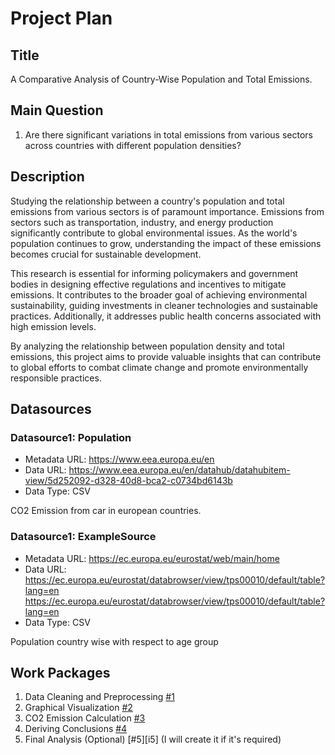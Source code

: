 # Project Plan

## Title
<!-- Give your project a short title. -->
A Comparative Analysis of Country-Wise Population and Total Emissions.

## Main Question

<!-- Think about one main question you want to answer based on the data. -->
1. Are there significant variations in total emissions from various sectors across countries with different population densities?

## Description

<!-- Describe your data science project in max. 200 words. Consider writing about why and how you attempt it. -->
Studying the relationship between a country's population and total emissions from various sectors is of paramount importance. Emissions from sectors such as transportation, industry, and energy production significantly contribute to global environmental issues. As the world's population continues to grow, understanding the impact of these emissions becomes crucial for sustainable development.

This research is essential for informing policymakers and government bodies in designing effective regulations and incentives to mitigate emissions. It contributes to the broader goal of achieving environmental sustainability, guiding investments in cleaner technologies and sustainable practices. Additionally, it addresses public health concerns associated with high emission levels.

By analyzing the relationship between population density and total emissions, this project aims to provide valuable insights that can contribute to global efforts to combat climate change and promote environmentally responsible practices.


## Datasources

<!-- Describe each datasources you plan to use in a section. Use the prefic "DatasourceX" where X is the id of the datasource. -->

### Datasource1: Population
* Metadata URL: https://www.eea.europa.eu/en
* Data URL: https://www.eea.europa.eu/en/datahub/datahubitem-view/5d252092-d328-40d8-bca2-c0734bd6143b
* Data Type: CSV

CO2 Emission from car in european countries.

### Datasource1: ExampleSource
* Metadata URL: https://ec.europa.eu/eurostat/web/main/home
* Data URL: https://ec.europa.eu/eurostat/databrowser/view/tps00010/default/table?lang=en
https://ec.europa.eu/eurostat/databrowser/view/tps00010/default/table?lang=en
* Data Type: CSV

Population country wise with respect to age group

## Work Packages

<!-- List of work packages ordered sequentially, each pointing to an issue with more details. -->

1. Data Cleaning and Preprocessing [#1][i1]
2. Graphical Visualization [#2][i2]
3. CO2 Emission Calculation [#3][i3]
4. Deriving Conclusions [#4][i4]
5. Final Analysis (Optional) [#5][i5] (I will create it if it's required)

[i1]: https://github.com/vinaychavda/made-template/issues/1#issue-1982201765
[i2]: https://github.com/vinaychavda/made-template/issues/2#issue-1982203615
[i3]: https://github.com/vinaychavda/made-template/issues/3#issue-1982204652
[i4]: https://github.com/vinaychavda/made-template/issues/4#issue-1982205780